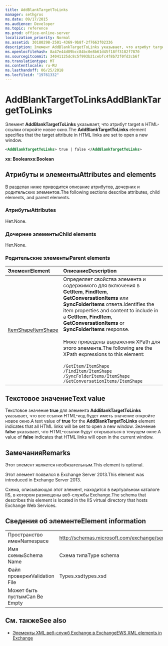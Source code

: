 ```yaml
---
title: AddBlankTargetToLinks
manager: sethgros
ms.date: 09/17/2015
ms.audience: Developer
ms.topic: reference
ms.prod: office-online-server
localization_priority: Normal
ms.assetid: 30180298-2501-4369-9b8f-2f7663f02336
description: Элемент AddBlankTargetToLinks указывает, что атрибут target в HTML-ссылки откройте новое окно.
ms.openlocfilehash: 8a47e44d89bcc84bc0e8b61d45f18ff3182f7870
ms.sourcegitcommit: 34041125dc8c5f993b21cebfc4f8b72f0fd2cb6f
ms.translationtype: MT
ms.contentlocale: ru-RU
ms.lasthandoff: 06/25/2018
ms.locfileid: "19761332"
---
```

# <a name="addblanktargettolinks"></a><span data-ttu-id="0e406-103">AddBlankTargetToLinks</span><span class="sxs-lookup"><span data-stu-id="0e406-103">AddBlankTargetToLinks</span></span>

<span data-ttu-id="0e406-104">Элемент **AddBlankTargetToLinks** указывает, что атрибут target в HTML-ссылки откройте новое окно.</span><span class="sxs-lookup"><span data-stu-id="0e406-104">The **AddBlankTargetToLinks** element specifies that the target attribute in HTML links are set to open a new window.</span></span> 
  
```XML
<AddBlankTargetToLinks> true | false </AddBlankTargetToLinks>
```

<span data-ttu-id="0e406-105">**xs: Boolean**</span><span class="sxs-lookup"><span data-stu-id="0e406-105">**xs:Boolean**</span></span>

## <a name="attributes-and-elements"></a><span data-ttu-id="0e406-106">Атрибуты и элементы</span><span class="sxs-lookup"><span data-stu-id="0e406-106">Attributes and elements</span></span>

<span data-ttu-id="0e406-107">В разделах ниже приводится описание атрибутов, дочерних и родительских элементов.</span><span class="sxs-lookup"><span data-stu-id="0e406-107">The following sections describe attributes, child elements, and parent elements.</span></span>
  
### <a name="attributes"></a><span data-ttu-id="0e406-108">Атрибуты</span><span class="sxs-lookup"><span data-stu-id="0e406-108">Attributes</span></span>

<span data-ttu-id="0e406-109">Нет.</span><span class="sxs-lookup"><span data-stu-id="0e406-109">None.</span></span>
  
### <a name="child-elements"></a><span data-ttu-id="0e406-110">Дочерние элементы</span><span class="sxs-lookup"><span data-stu-id="0e406-110">Child elements</span></span>

<span data-ttu-id="0e406-111">Нет.</span><span class="sxs-lookup"><span data-stu-id="0e406-111">None.</span></span>
  
### <a name="parent-elements"></a><span data-ttu-id="0e406-112">Родительские элементы</span><span class="sxs-lookup"><span data-stu-id="0e406-112">Parent elements</span></span>

|<span data-ttu-id="0e406-113">**Элемент**</span><span class="sxs-lookup"><span data-stu-id="0e406-113">**Element**</span></span>|<span data-ttu-id="0e406-114">**Описание**</span><span class="sxs-lookup"><span data-stu-id="0e406-114">**Description**</span></span>|
|:-----|:-----|
|[<span data-ttu-id="0e406-115">ItemShape</span><span class="sxs-lookup"><span data-stu-id="0e406-115">ItemShape</span></span>](itemshape.md) <br/> | <span data-ttu-id="0e406-116">Определяет свойства элемента и содержимого для включения в **GetItem**, **FindItem**, **GetConversationItems** или **SyncFolderItems** ответа.</span><span class="sxs-lookup"><span data-stu-id="0e406-116">Identifies the item properties and content to include in a **GetItem**, **FindItem**, **GetConversationItems** or **SyncFolderItems** response.</span></span><br/><br/>  <span data-ttu-id="0e406-117">Ниже приведены выражения XPath для этого элемента.</span><span class="sxs-lookup"><span data-stu-id="0e406-117">The following are the XPath expressions to this element:</span></span><br/><br/>  `/GetItem/ItemShape` <br/>  `/FindItem/ItemShape` <br/>  `/SyncFolderItems/ItemShape` <br/>  `/GetConversationItems/ItemShape` <br/> |
   
## <a name="text-value"></a><span data-ttu-id="0e406-118">Текстовое значение</span><span class="sxs-lookup"><span data-stu-id="0e406-118">Text value</span></span>

<span data-ttu-id="0e406-119">Текстовое значение **true** для элемента **AddBlankTargetToLinks** указывает, что все ссылки HTML-код будет иметь значение откройте новое окно.</span><span class="sxs-lookup"><span data-stu-id="0e406-119">A text value of **true** for the **AddBlankTargetToLinks** element indicates that all HTML links will be set to open a new window.</span></span> <span data-ttu-id="0e406-120">Значение **false** указывает, что HTML-ссылки будут открываться в текущем окне.</span><span class="sxs-lookup"><span data-stu-id="0e406-120">A value of **false** indicates that HTML links will open in the current window.</span></span> 
  
## <a name="remarks"></a><span data-ttu-id="0e406-121">Замечания</span><span class="sxs-lookup"><span data-stu-id="0e406-121">Remarks</span></span>

<span data-ttu-id="0e406-122">Этот элемент является необязательным.</span><span class="sxs-lookup"><span data-stu-id="0e406-122">This element is optional.</span></span>
  
<span data-ttu-id="0e406-123">Этот элемент появился в Exchange Server 2013.</span><span class="sxs-lookup"><span data-stu-id="0e406-123">This element was introduced in Exchange Server 2013.</span></span>
  
<span data-ttu-id="0e406-124">Схема, описывающая этот элемент, находится в виртуальном каталоге IIS, в котором размещены веб-службы Exchange.</span><span class="sxs-lookup"><span data-stu-id="0e406-124">The schema that describes this element is located in the IIS virtual directory that hosts Exchange Web Services.</span></span>
  
## <a name="element-information"></a><span data-ttu-id="0e406-125">Сведения об элементе</span><span class="sxs-lookup"><span data-stu-id="0e406-125">Element information</span></span>

|||
|:-----|:-----|
|<span data-ttu-id="0e406-126">Пространство имен</span><span class="sxs-lookup"><span data-stu-id="0e406-126">Namespace</span></span>  <br/> |http://schemas.microsoft.com/exchange/services/2006/types  <br/> |
|<span data-ttu-id="0e406-127">Имя схемы</span><span class="sxs-lookup"><span data-stu-id="0e406-127">Schema Name</span></span>  <br/> |<span data-ttu-id="0e406-128">Схема типа</span><span class="sxs-lookup"><span data-stu-id="0e406-128">Type schema</span></span>  <br/> |
|<span data-ttu-id="0e406-129">Файл проверки</span><span class="sxs-lookup"><span data-stu-id="0e406-129">Validation File</span></span>  <br/> |<span data-ttu-id="0e406-130">Types.xsd</span><span class="sxs-lookup"><span data-stu-id="0e406-130">types.xsd</span></span>  <br/> |
|<span data-ttu-id="0e406-131">Может быть пустым</span><span class="sxs-lookup"><span data-stu-id="0e406-131">Can Be Empty</span></span>  <br/> ||
   
## <a name="see-also"></a><span data-ttu-id="0e406-132">См. также</span><span class="sxs-lookup"><span data-stu-id="0e406-132">See also</span></span>

- [<span data-ttu-id="0e406-133">Элементы XML веб-служб Exchange в Exchange</span><span class="sxs-lookup"><span data-stu-id="0e406-133">EWS XML elements in Exchange</span></span>](ews-xml-elements-in-exchange.md)

